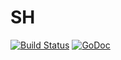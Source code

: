 # SH

[![Build Status](https://travis-ci.org/wangkuiyi/sh.png?branch=master)](https://travis-ci.org/wangkuiyi/sh) [![GoDoc](https://godoc.org/github.com/wangkuiyi/sh?status.svg)](https://godoc.org/github.com/wangkuiyi/sh)
